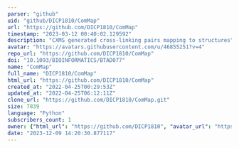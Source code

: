 ```yaml
---
parser: "github"
uid: "github/DICP1810/ComMap"
url: "https://github.com/DICP1810/ComMap"
timestamp: "2023-03-12 00:40:02.129592"
description: "CXMS generated cross-linking pairs mapping to structures"
avatar: "https://avatars.githubusercontent.com/u/46855251?v=4"
repo_url: "https://github.com/DICP1810/ComMap"
doi: "10.1093/BIOINFORMATICS/BTAD077"
name: "ComMap"
full_name: "DICP1810/ComMap"
html_url: "https://github.com/DICP1810/ComMap"
created_at: "2022-04-25T00:29:53Z"
updated_at: "2022-04-25T06:12:11Z"
clone_url: "https://github.com/DICP1810/ComMap.git"
size: 7839
language: "Python"
subscribers_count: 1
owner: {"html_url": "https://github.com/DICP1810", "avatar_url": "https://avatars.githubusercontent.com/u/46855251?v=4", "login": "DICP1810", "type": "User"}
date: "2023-12-09 14:20:30.877117"
---
```


